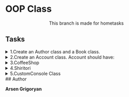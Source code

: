 # OOP Class

<p align="center">This branch is made for hometasks</p>

## Tasks

<details>
    <summary> 1.Create an Author class and a Book class.</summary>
    <br>
    Task:Create an Author class and a Book class.
          
[Solution](./js/authorClass.js)

</details>
<details>
    <summary> 2.Create an Account class. Account should have:</summary>
    <br>
    Task: Create an Account class. Account should have

[Solution](./js/accountClass.js)

</details>

<details>
    <summary> 3.CoffeeShop </summary>
    <br>
    Task: Create CoffeeShop Class

[Solution](./js/CoffeeShop.js)

</details>
<details>
    <summary> 4.Shiritori </summary>
    <br>
    Task: Create Shiritori Class

[Solution](./js/Shiritori.js)

</details>
<details>
    <summary> 5.CustomConsole Class </summary>
    <br>
    Task: Create a CustomConsole class with following methods:

[Solution](./js/CustomConsole.js)

</details>
## Author

**Arsen Grigoryan**
